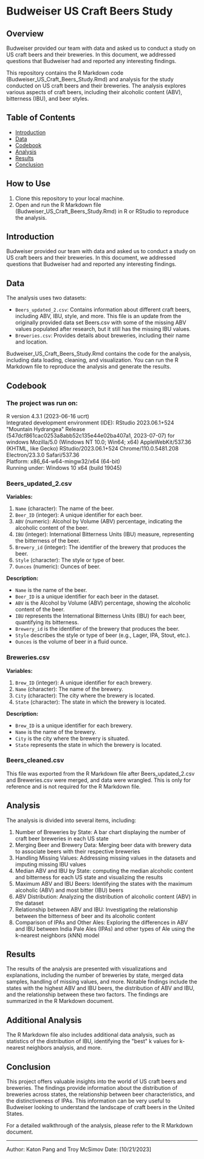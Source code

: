 # Budweiser US Craft Beers Study

## Overview

Budweiser provided our team with data and asked us to conduct a study on US craft beers and their breweries. In this document, we addressed questions that Budweiser had and reported any interesting findings.  

This repository contains the R Markdown code (Budweiser_US_Craft_Beers_Study.Rmd) and analysis for the study conducted on US craft beers and their breweries. The analysis explores various aspects of craft beers, including their alcoholic content (ABV), bitterness (IBU), and beer styles.

## Table of Contents

- [Introduction](#introduction)
- [Data](#data)
- [Codebook](#Codebook)
- [Analysis](#analysis)
- [Results](#results)
- [Conclusion](#conclusion)

## How to Use

1. Clone this repository to your local machine.
2. Open and run the R Markdown file (Budweiser_US_Craft_Beers_Study.Rmd) in R or RStudio to reproduce the analysis.

## Introduction

Budweiser provided our team with data and asked us to conduct a study on US craft beers and their breweries. In this document, we addressed questions that Budweiser had and reported any interesting findings.

## Data

The analysis uses two datasets:
- `Beers_updated_2.csv`: Contains information about different craft beers, including ABV, IBU, style, and more. This file is an update from the originally provided data set Beers.csv with some of the missing ABV values populated after research, but it still has the missing IBU values.
- `Breweries.csv`: Provides details about breweries, including their name and location.

Budweiser_US_Craft_Beers_Study.Rmd contains the code for the analysis, including data loading, cleaning, and visualization. You can run the R Markdown file to reproduce the analysis and generate the results.  

## Codebook

### The project was run on:
R version 4.3.1 (2023-06-16 ucrt)  
Integrated development environment (IDE): RStudio 2023.06.1+524 "Mountain Hydrangea" Release (547dcf861cac0253a8abb52c135e44e02ba407a1, 2023-07-07) for windows
Mozilla/5.0 (Windows NT 10.0; Win64; x64) AppleWebKit/537.36 (KHTML, like Gecko) RStudio/2023.06.1+524 Chrome/110.0.5481.208 Electron/23.3.0 Safari/537.36  
Platform: x86_64-w64-mingw32/x64 (64-bit)  
Running under: Windows 10 x64 (build 19045)  

### Beers_updated_2.csv

**Variables:**

1. `Name` (character): The name of the beer.
2. `Beer_ID` (integer): A unique identifier for each beer.
3. `ABV` (numeric): Alcohol by Volume (ABV) percentage, indicating the alcoholic content of the beer.
4. `IBU` (integer): International Bitterness Units (IBU) measure, representing the bitterness of the beer.
5. `Brewery_id` (integer): The identifier of the brewery that produces the beer.
6. `Style` (character): The style or type of beer.
7. `Ounces` (numeric): Ounces of beer.

**Description:**

- `Name` is the name of the beer.
- `Beer_ID` is a unique identifier for each beer in the dataset.
- `ABV` is the Alcohol by Volume (ABV) percentage, showing the alcoholic content of the beer.
- `IBU` represents the International Bitterness Units (IBU) for each beer, quantifying its bitterness.
- `Brewery_id` is the identifier of the brewery that produces the beer.
- `Style` describes the style or type of beer (e.g., Lager, IPA, Stout, etc.).
- `Ounces` is the volume of beer in a fluid ounce.

### Breweries.csv

**Variables:**

1. `Brew_ID` (integer): A unique identifier for each brewery.
2. `Name` (character): The name of the brewery.
3. `City` (character): The city where the brewery is located.
4. `State` (character): The state in which the brewery is located.

**Description:**

- `Brew_ID` is a unique identifier for each brewery.
- `Name` is the name of the brewery.
- `City` is the city where the brewery is situated.
- `State` represents the state in which the brewery is located.

### Beers_cleaned.csv

This file was exported from the R Markdown file after Beers_updated_2.csv and Breweries.csv were merged, and data were wrangled. This is only for reference and is not required for the R Markdown file. 

## Analysis

The analysis is divided into several items, including:

1. Number of Breweries by State: A bar chart displaying the number of craft beer breweries in each US state
2. Merging Beer and Brewery Data: Merging beer data with brewery data to associate beers with their respective breweries
3. Handling Missing Values: Addressing missing values in the datasets and imputing missing IBU values
4. Median ABV and IBU by State: computing the median alcoholic content and bitterness for each US state and visualizing the results
5. Maximum ABV and IBU Beers: Identifying the states with the maximum alcoholic (ABV) and most bitter (IBU) beers
6. ABV Distribution: Analyzing the distribution of alcoholic content (ABV) in the dataset
7. Relationship between ABV and IBU: Investigating the relationship between the bitterness of beer and its alcoholic content
8. Comparison of IPAs and Other Ales: Exploring the differences in ABV and IBU between India Pale Ales (IPAs) and other types of Ale using the k-nearest neighbors (kNN) model 

## Results

The results of the analysis are presented with visualizations and explanations, including the number of breweries by state, merged data samples, handling of missing values, and more. Notable findings include the states with the highest ABV and IBU beers, the distribution of ABV and IBU, and the relationship between these two factors. The findings are summarized in the R Markdown document.

## Additional Analysis

The R Markdown file also includes additional data analysis, such as statistics of the distribution of IBU, identifying the "best" k values for k-nearest neighbors analysis, and more.

## Conclusion

This project offers valuable insights into the world of US craft beers and breweries. The findings provide information about the distribution of breweries across states, the relationship between beer characteristics, and the distinctiveness of IPAs. This information can be very useful to Budweiser looking to understand the landscape of craft beers in the United States.

For a detailed walkthrough of the analysis, please refer to the R Markdown document.

---
Author: Katon Pang and Troy McSimov
Date: [10/21/2023]
